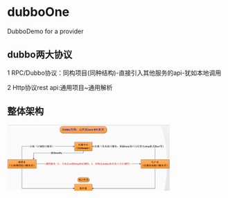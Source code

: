 # dubboOne
DubboDemo for a provider
## dubbo两大协议 
1 RPC/Dubbo协议：同构项目(同种结构)-直接引入其他服务的api-犹如本地调用

2 Http协议rest api:通用项目~通用解析

## 整体架构
<img src="https://github.com/LiFanFan112/dubboOne/blob/master/1.png" width="375" alt="整体架构"/>
